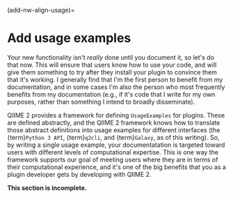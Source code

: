 (add-nw-align-usage)=
# Add usage examples

Your new functionality isn't *really* done until you document it, so let's do that now.
This will ensure that users know how to use your code, and will give them something to try after they install your plugin to convince them that it's working.
I generally find that I'm the first person to benefit from my documentation, and in some cases I'm also the person who most frequently benefits from my documentation (e.g., if it's code that I write for my own purposes, rather than something I intend to broadly disseminate).

QIIME 2 provides a framework for defining `UsageExamples` for plugins.
These are defined abstractly, and the QIIME 2 framework knows how to translate those abstract definitions into usage examples for different interfaces (the {term}`Python 3 API`, {term}`q2cli`, and {term}`Galaxy`, as of this writing).
So, by writing a single usage example, your documentatation is targeted toward users with different levels of computational expertise.
This is one way the framework supports our goal of meeting users where they are in terms of their computational experience, and it's one of the big benefits that you as a plugin developer gets by developing with QIIME 2.

**This section is incomplete.**